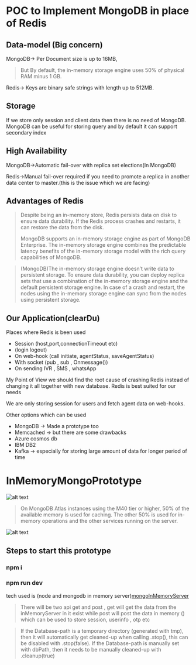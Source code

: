# POC to Implement MongoDB in place of Redis

## Data-model (Big concern)

MongoDB-> Per Document size is up to 16MB,

> But By default, the in-memory storage engine uses 50% of physical RAM minus 1 GB.

Redis-> Keys are binary safe strings with length up to 512MB.

## Storage

If we store only session and client data then there is no need of MongoDB.
MongoDB can be useful for storing query and by default it can support secondary index

## High Availability

MongoDB->Automatic fail-over with replica set elections(In MongoDB)

Redis->Manual fail-over required if you need to promote a replica in another data center to master.(this is the issue which we are facing)

## Advantages of Redis
>Despite being an in-memory store, Redis persists data on disk to ensure data durability. If the Redis process crashes and restarts, it can restore the data from the disk.
>
> MongoDB supports an in-memory storage engine as part of MongoDB Enterprise. The in-memory storage engine combines the predictable latency benefits of the in-memory storage model with the rich query capabilities of MongoDB.

> (MongoDB)The in-memory storage engine doesn’t write data to persistent storage. To ensure data durability, you can deploy replica sets that use a combination of the in-memory storage engine and the default persistent storage engine. In case of a crash and restart, the nodes using the in-memory storage engine can sync from the nodes using persistent storage.


## Our Application(clearDu)

Places where Redis is been used

- Session (host,port,connectionTimeout etc)
- (login logout)
- On web-hook (call initiate, agentStatus, saveAgentStatus)
- With socket (pub , sub , Onmessage())
- On sending IVR , SMS , whatsApp

My Point of View
we should find the root cause of crashing Redis instead of changing it all together with new database. Redis is best suited for our needs

We are only storing session for users and fetch agent data on web-hooks.

Other options which can be used

- MongoDB -> Made a prototype too
- Memcached -> but there are some drawbacks
- Azure cosmos db
- IBM DB2
- Kafka -> especially for storing large amount of data for longer period of time

# InMemoryMongoPrototype

![alt text](https://webimages.mongodb.com/_com_assets/cms/kt0j5x9w036qcrckg-replica-set-in-memory.png.png?auto=format%252Ccompress)

> On MongoDB Atlas instances using the M40 tier or higher, 50% of the available memory is used for caching. The other 50% is used for in-memory operations and the other services running on the server.

![alt text](https://webimages.mongodb.com/_com_assets/cms/kt0jd5lvn4u1daaq7-wiredtiger-cache.png.png?auto=format%252Ccompress)

## Steps to start this prototype

### npm i

### npm run dev

tech used is (node and mongodb in memory server)[mongoInMemoryServer](https://github.com/tecxar-prashant-rawal/InMemoryMongoTest/tree/master)

> There will be two api get and post , get will get the data from the inMemoryServer in it exist while post will post the data in memory () which can be used to store session, userinfo , otp etc

> If the Database-path is a temporary directory (generated with tmp), then it will automatically get cleaned-up when calling .stop(), this can be disabled with .stop(false).
> If the Database-path is manually set with dbPath, then it needs to be manually cleaned-up with .cleanup(true)
